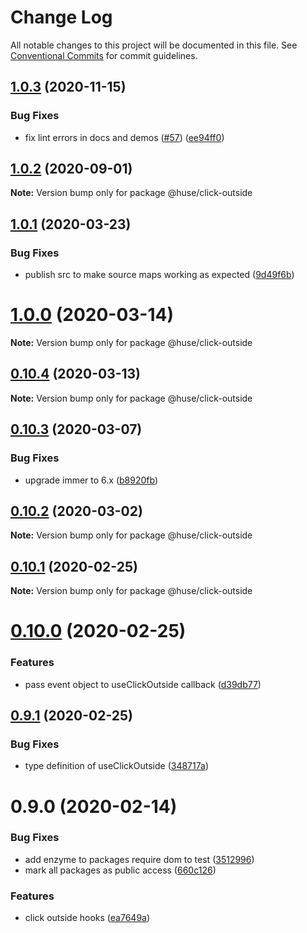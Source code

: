 # Change Log

All notable changes to this project will be documented in this file.
See [Conventional Commits](https://conventionalcommits.org) for commit guidelines.

## [1.0.3](https://github.com/ecomfe/react-hooks/compare/@huse/click-outside@1.0.1...@huse/click-outside@1.0.3) (2020-11-15)


### Bug Fixes

* fix lint errors in docs and demos ([#57](https://github.com/ecomfe/react-hooks/issues/57)) ([ee94ff0](https://github.com/ecomfe/react-hooks/commit/ee94ff02bf09696374ca4250c496a4dec0cbe02a))





## [1.0.2](https://github.com/ecomfe/react-hooks/compare/@huse/click-outside@1.0.1...@huse/click-outside@1.0.2) (2020-09-01)

**Note:** Version bump only for package @huse/click-outside





## [1.0.1](https://github.com/ecomfe/react-hooks/compare/@huse/click-outside@0.10.3...@huse/click-outside@1.0.1) (2020-03-23)


### Bug Fixes

* publish src to make source maps working as expected ([9d49f6b](https://github.com/ecomfe/react-hooks/commit/9d49f6b294a445c302f05da958c6e427e7eae669))





# [1.0.0](https://github.com/ecomfe/react-hooks/compare/@huse/click-outside@0.10.3...@huse/click-outside@1.0.0) (2020-03-14)

**Note:** Version bump only for package @huse/click-outside





## [0.10.4](https://github.com/ecomfe/react-hooks/compare/@huse/click-outside@0.10.3...@huse/click-outside@0.10.4) (2020-03-13)

**Note:** Version bump only for package @huse/click-outside





## [0.10.3](https://github.com/ecomfe/react-hooks/compare/@huse/click-outside@0.10.2...@huse/click-outside@0.10.3) (2020-03-07)


### Bug Fixes

* upgrade immer to 6.x ([b8920fb](https://github.com/ecomfe/react-hooks/commit/b8920fb67a14bd111b543efdcd58b67b8277ba46))





## [0.10.2](https://github.com/ecomfe/react-hooks/compare/@huse/click-outside@0.10.1...@huse/click-outside@0.10.2) (2020-03-02)

**Note:** Version bump only for package @huse/click-outside





## [0.10.1](https://github.com/ecomfe/react-hooks/compare/@huse/click-outside@0.10.0...@huse/click-outside@0.10.1) (2020-02-25)

**Note:** Version bump only for package @huse/click-outside





# [0.10.0](https://github.com/ecomfe/react-hooks/compare/@huse/click-outside@0.9.1...@huse/click-outside@0.10.0) (2020-02-25)


### Features

* pass event object to useClickOutside callback ([d39db77](https://github.com/ecomfe/react-hooks/commit/d39db770dd4d831c54c8526e5e0b92d7a12344ea))





## [0.9.1](https://github.com/ecomfe/react-hooks/compare/@huse/click-outside@0.9.0...@huse/click-outside@0.9.1) (2020-02-25)


### Bug Fixes

* type definition of useClickOutside ([348717a](https://github.com/ecomfe/react-hooks/commit/348717af1cec1da73d36445b3b56d0892da1bc41))





# 0.9.0 (2020-02-14)


### Bug Fixes

* add enzyme to packages require dom to test ([3512996](https://github.com/ecomfe/react-hooks/commit/351299610b2a960c846c105318146e2575cf2791))
* mark all packages as public access ([660c126](https://github.com/ecomfe/react-hooks/commit/660c1265ee27cb0de0e7b456904a22f4370002d0))


### Features

* click outside hooks ([ea7649a](https://github.com/ecomfe/react-hooks/commit/ea7649a5d4c7ef7803c0363c6e0f8d1a7dcfcc3f))
